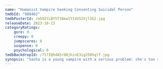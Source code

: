 ```yaml
---
name: "Humanist Vampire Seeking Consenting Suicidal Person"
tmdbId: "988402"
tmdbPosterId: /m5OItLBY5T38ew1YI4VSIXjl5G2.jpg
releaseDate: 2023-10-13
categoryRatings:
    gore: 0
    creepy: 0
    jumpscares: 0
    suspense: 0
    psychological: 0
tmdbBackdropId: /7t7IQhdA5rO8jhinE3ig258hqlf.jpg
synopsis: "Sasha is a young vampire with a serious problem: she's too sensitive to kill. When her exasperated parents cut off her blood supply, Sasha's life is in jeopardy. Luckily, she meets Paul, a lonely teenager with suicidal tendencies who is willing to give his life to save hers. But their friendly agreement soon becomes a nocturnal quest to fulfill Paul's last wishes before day breaks."
---
```

